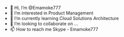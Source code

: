 - 👋 Hi, I’m @Emamoke777
- 👀 I’m interested in Product Management
- 🌱 I’m currently learning Cloud Solutions Architecture
- 💞️ I’m looking to collaborate on ...
- 📫 How to reach me Skype - Emamoke777

<!---
Emamoke777/Emamoke777 is a ✨ special ✨ repository because its `README.md` (this file) appears on your GitHub profile.
You can click the Preview link to take a look at your changes.
--->

